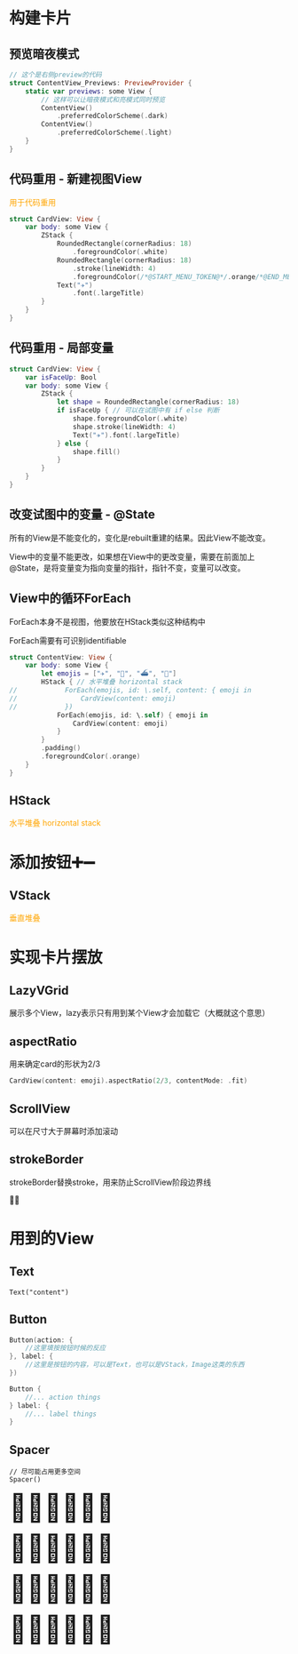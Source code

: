# 构建卡片

## 预览暗夜模式

```swift
// 这个是右侧preview的代码
struct ContentView_Previews: PreviewProvider {
    static var previews: some View {
        // 这样可以让暗夜模式和亮模式同时预览
        ContentView()
            .preferredColorScheme(.dark)
        ContentView()
            .preferredColorScheme(.light)
    }
}
```





## 代码重用 - 新建视图View

<font color = orange>用于代码重用</font>

```swift
struct CardView: View {
    var body: some View {
        ZStack {
            RoundedRectangle(cornerRadius: 18)
                .foregroundColor(.white)
            RoundedRectangle(cornerRadius: 18)
                .stroke(lineWidth: 4)
                .foregroundColor(/*@START_MENU_TOKEN@*/.orange/*@END_MENU_TOKEN@*/)
            Text("✈️")
                .font(.largeTitle)
        }
    }
}
```



## 代码重用 - 局部变量

```swift
struct CardView: View {
    var isFaceUp: Bool
    var body: some View {
        ZStack {
            let shape = RoundedRectangle(cornerRadius: 18)
            if isFaceUp { // 可以在试图中有 if else 判断
                shape.foregroundColor(.white)
                shape.stroke(lineWidth: 4)
                Text("✈️").font(.largeTitle)
            } else {
                shape.fill()
            }
        }
    }
}
```



## 改变试图中的变量 - @State

所有的View是不能变化的，变化是rebuilt重建的结果。因此View不能改变。

View中的变量不能更改，如果想在View中的更改变量，需要在前面加上@State，是将变量变为指向变量的指针，指针不变，变量可以改变。



## View中的循环ForEach

ForEach本身不是视图，他要放在HStack类似这种结构中

ForEach需要有可识别identifiable

```swift
struct ContentView: View {
    var body: some View {
        let emojis = ["✈️", "🚄", "⛴", "🚗"]
        HStack { // 水平堆叠 horizontal stack
//            ForEach(emojis, id: \.self, content: { emoji in
//                CardView(content: emoji)
//            })
            ForEach(emojis, id: \.self) { emoji in
                CardView(content: emoji)
            }
        }
        .padding()
        .foregroundColor(.orange)
    }
}
```





## HStack

<font color = orange>水平堆叠 horizontal stack</font>







# 添加按钮➕➖



## VStack

<font color=  orange>垂直堆叠</font>



# 实现卡片摆放

## LazyVGrid

展示多个View，lazy表示只有用到某个View才会加载它（大概就这个意思）

## aspectRatio

用来确定card的形状为2/3

```swift
CardView(content: emoji).aspectRatio(2/3, contentMode: .fit)
```

## ScrollView

可以在尺寸大于屏幕时添加滚动

## strokeBorder

strokeBorder替换stroke，用来防止ScrollView阶段边界线

􁊘􁊙

# 用到的View

## Text

```
Text("content")
```



## Button

```swift
Button(action: {
	//这里填按按钮时候的反应
}, label: {
	//这里是按钮的内容，可以是Text，也可以是VStack，Image这类的东西
})
```

```swift
Button {
    //... action things
} label: {
    //... label things
}
```



## Spacer

```
// 尽可能占用更多空间
Spacer()
```





<font size = 10>􁊘􀉚􀍣􀐴􀉮􁊙</font>

<font size = 10>􁊘􀉚􀍣􀐵􀉭􁊙</font>

<font size = 10>􁊘􀉚􀍤􀐴􀉭􁊙</font>

<font size = 10>􁊘􀉛􀍣􀐴􀉭􁊙</font>
